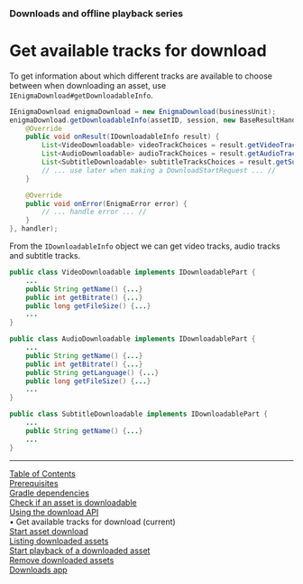 ### Downloads and offline playback series
# Get available tracks for download
To get information about which different tracks are available to choose between when downloading an
asset, use `IEnigmaDownload#getDownloadableInfo`.
```java
IEnigmaDownload enigmaDownload = new EnigmaDownload(businessUnit);
enigmaDownload.getDownloadableInfo(assetID, session, new BaseResultHandler<IDownloadableInfo>() {
    @Override
    public void onResult(IDownloadableInfo result) {
        List<VideoDownloadable> videoTrackChoices = result.getVideoTracks();
        List<AudioDownloadable> audioTrackChoices = result.getAudioTracks();
        List<SubtitleDownloadable> subtitleTracksChoices = result.getSubtitleTracks();
        // ... use later when making a DownloadStartRequest ... //
    }

    @Override
    public void onError(EnigmaError error) {
        // ... handle error ... //
    }
}, handler);
```
From the `IDownloadableInfo` object we can get video tracks, audio tracks and subtitle tracks.

```java
public class VideoDownloadable implements IDownloadablePart {
    ...
    public String getName() {...}
    public int getBitrate() {...}
    public long getFileSize() {...}
    ...
}
```

```java
public class AudioDownloadable implements IDownloadablePart {
    ...
    public String getName() {...}
    public int getBitrate() {...}
    public String getLanguage() {...}
    public long getFileSize() {...}
    ...
}
```

```java
public class SubtitleDownloadable implements IDownloadablePart {
    ...
    public String getName() {...}
    ...
}
```




___
[Table of Contents](../index.md)<br/>
[Prerequisites](prerequisites.md)<br/>
[Gradle dependencies](dependencies.md)<br/>
[Check if an asset is downloadable](check_downloadability.md)<br/>
[Using the download API](enigma_download.md)<br/>
&bull; Get available tracks for download (current)<br/>
[Start asset download](start_download.md)<br/>
[Listing downloaded assets](list_downloads.md)<br/>
[Start playback of a downloaded asset](play_download.md)<br/>
[Remove downloaded assets](remove_download.md)<br/>
[Downloads app](example_app.md)<br/>
